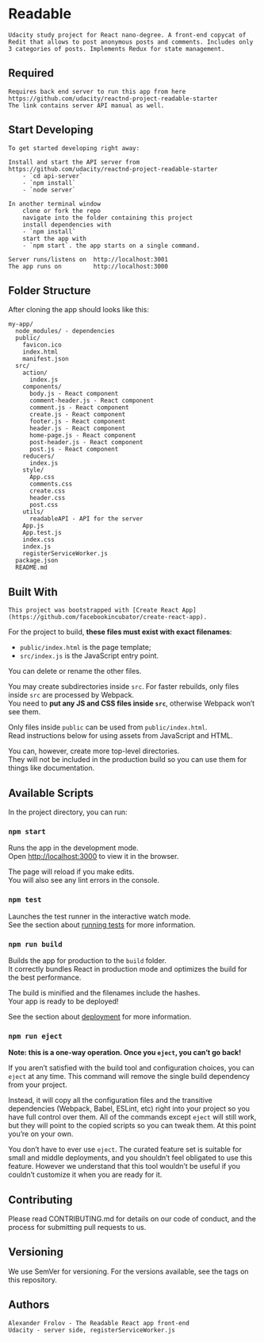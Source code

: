 # Readable

    Udacity study project for React nano-degree. A front-end copycat of Redit that allows to post anonymous posts and comments. Includes only 3 categories of posts. Implements Redux for state management.

## Required

    Requires back end server to run this app from here
    https://github.com/udacity/reactnd-project-readable-starter
    The link contains server API manual as well.

##  Start Developing

    To get started developing right away:

    Install and start the API server from https://github.com/udacity/reactnd-project-readable-starter
        - `cd api-server`
        - `npm install`
        - `node server`

    In another terminal window
        clone or fork the repo
        navigate into the folder containing this project
        install dependencies with
        - `npm install`
        start the app with
        - `npm start`. the app starts on a single command.

    Server runs/listens on  http://localhost:3001
    The app runs on         http://localhost:3000

## Folder Structure

After cloning the app should looks like this:

```
my-app/
  node_modules/ - dependencies
  public/
    favicon.ico
    index.html
    manifest.json
  src/
    action/
      index.js
    components/
      body.js - React component
      comment-header.js - React component
      comment.js - React component
      create.js - React component
      footer.js - React component
      header.js - React component
      home-page.js - React component
      post-header.js - React component
      post.js - React component
    reducers/
      index.js
    style/
      App.css
      comments.css
      create.css
      header.css
      post.css
    utils/
      readableAPI - API for the server
    App.js
    App.test.js
    index.css
    index.js
    registerServiceWorker.js
  package.json
  README.md

```

## Built With

    This project was bootstrapped with [Create React App](https://github.com/facebookincubator/create-react-app).

For the project to build, **these files must exist with exact filenames**:

* `public/index.html` is the page template;
* `src/index.js` is the JavaScript entry point.

You can delete or rename the other files.

You may create subdirectories inside `src`. For faster rebuilds, only files inside `src` are processed by Webpack.<br>
You need to **put any JS and CSS files inside `src`**, otherwise Webpack won’t see them.

Only files inside `public` can be used from `public/index.html`.<br>
Read instructions below for using assets from JavaScript and HTML.

You can, however, create more top-level directories.<br>
They will not be included in the production build so you can use them for things like documentation.

## Available Scripts

In the project directory, you can run:

### `npm start`

Runs the app in the development mode.<br>
Open [http://localhost:3000](http://localhost:3000) to view it in the browser.

The page will reload if you make edits.<br>
You will also see any lint errors in the console.

### `npm test`

Launches the test runner in the interactive watch mode.<br>
See the section about [running tests](#running-tests) for more information.

### `npm run build`

Builds the app for production to the `build` folder.<br>
It correctly bundles React in production mode and optimizes the build for the best performance.

The build is minified and the filenames include the hashes.<br>
Your app is ready to be deployed!

See the section about [deployment](#deployment) for more information.

### `npm run eject`

**Note: this is a one-way operation. Once you `eject`, you can’t go back!**

If you aren’t satisfied with the build tool and configuration choices, you can `eject` at any time. This command will remove the single build dependency from your project.

Instead, it will copy all the configuration files and the transitive dependencies (Webpack, Babel, ESLint, etc) right into your project so you have full control over them. All of the commands except `eject` will still work, but they will point to the copied scripts so you can tweak them. At this point you’re on your own.

You don’t have to ever use `eject`. The curated feature set is suitable for small and middle deployments, and you shouldn’t feel obligated to use this feature. However we understand that this tool wouldn’t be useful if you couldn’t customize it when you are ready for it.

## Contributing

Please read CONTRIBUTING.md for details on our code of conduct, and the process for submitting pull requests to us.

## Versioning

We use SemVer for versioning. For the versions available, see the tags on this repository.

## Authors

    Alexander Frolov - The Readable React app front-end
    Udacity - server side, registerServiceWorker.js
